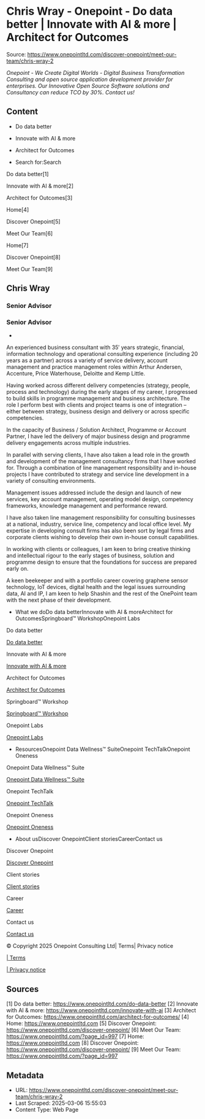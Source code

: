 # Chris Wray - Onepoint - Do data better | Innovate with AI & more | Architect for Outcomes

Source: https://www.onepointltd.com/discover-onepoint/meet-our-team/chris-wray-2

_Onepoint - We Create Digital Worlds - Digital Business Transformation Consulting and open source application development provider for enterprises. Our Innovative Open Source Software solutions and Consultancy can reduce TCO by 30%. Contact us!_

## Content

- Do data better
- Innovate with AI & more
- Architect for Outcomes

- Search for:Search

Do data better[1]

Innovate with AI & more[2]

Architect for Outcomes[3]

Home[4]

Discover Onepoint[5]

Meet Our Team[6]

Home[7]

Discover Onepoint[8]

Meet Our Team[9]

## Chris Wray

### Senior Advisor

### Senior Advisor

-

An experienced business consultant with 35′ years strategic, financial, information technology and operational consulting experience (including 20 years as a partner) across a variety of service delivery, account management and practice management roles within Arthur Andersen, Accenture, Price Waterhouse, Deloitte and Kemp Little.

Having worked across different delivery competencies (strategy, people, process and technology) during the early stages of my career, I progressed to build skills in programme management and business architecture. The role I perform best with clients and project teams is one of integration – either between strategy, business design and delivery or across specific competencies.

In the capacity of Business / Solution Architect, Programme or Account Partner, I have led the delivery of major business design and programme delivery engagements across multiple industries.

In parallel with serving clients, I have also taken a lead role in the growth and development of the management consultancy firms that I have worked for. Through a combination of line management responsibility and in-house projects I have contributed to strategy and service line development in a variety of consulting environments.

Management issues addressed include the design and launch of new services, key account management, operating model design, competency frameworks, knowledge management and performance reward.

I have also taken line management responsibility for consulting businesses at a national, industry, service line, competency and local office level. My expertise in developing consult firms has also been sort by legal firms and corporate clients wishing to develop their own in-house consult capabilities.

In working with clients or colleagues, I am keen to bring creative thinking and intellectual rigour to the early stages of business, solution and programme design to ensure that the foundations for success are prepared early on.

A keen beekeeper and with a portfolio career covering graphene sensor technology, IoT devices, digital health and the legal issues surrounding data, AI and IP, I am keen to help Shashin and the rest of the OnePoint team with the next phase of their development.

- What we doDo data betterInnovate with AI & moreArchitect for OutcomesSpringboard™ WorkshopOnepoint Labs

Do data better

[Do data better](/do-data-better)

Innovate with AI & more

[Innovate with AI & more](/innovate-with-ai-more/)

Architect for Outcomes

[Architect for Outcomes](/architect-for-outcomes/)

Springboard™ Workshop

[Springboard™ Workshop](/onepoint-springboard/)

Onepoint Labs

[Onepoint Labs](/onepoint-labs/)

- ResourcesOnepoint Data Wellness™ SuiteOnepoint TechTalkOnepoint Oneness

Onepoint Data Wellness™ Suite

[Onepoint Data Wellness™ Suite](/data-wellness/)

Onepoint TechTalk

[Onepoint TechTalk](/techtalk)

Onepoint Oneness

[Onepoint Oneness](/oneness/)

- About usDiscover OnepointClient storiesCareerContact us

Discover Onepoint

[Discover Onepoint](/discover-onepoint/)

Client stories

[Client stories](/client-stories/)

Career

[Career](/career-opportunities/)

Contact us

[Contact us](/contact-us/)

© Copyright 2025 Onepoint Consulting Ltd| Terms| Privacy notice

[| Terms](/policies/)

[| Privacy notice](/policies/privacy-policy/)

## Sources

[1] Do data better: https://www.onepointltd.com/do-data-better
[2] Innovate with AI & more: https://www.onepointltd.com/innovate-with-ai
[3] Architect for Outcomes: https://www.onepointltd.com/architect-for-outcomes/
[4] Home: https://www.onepointltd.com
[5] Discover Onepoint: https://www.onepointltd.com/discover-onepoint/
[6] Meet Our Team: https://www.onepointltd.com/?page_id=997
[7] Home: https://www.onepointltd.com
[8] Discover Onepoint: https://www.onepointltd.com/discover-onepoint/
[9] Meet Our Team: https://www.onepointltd.com/?page_id=997

## Metadata

- URL: https://www.onepointltd.com/discover-onepoint/meet-our-team/chris-wray-2
- Last Scraped: 2025-03-06 15:55:03
- Content Type: Web Page
